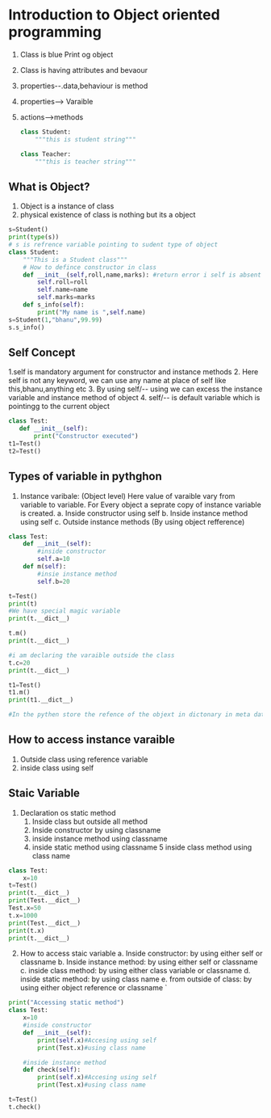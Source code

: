 # Introduction to Object oriented programming

1. Class is blue Print og object
2. Class is having attributes and bevaour
3. properties--.data,behaviour is method
4. properties--> Varaible
5. actions-->methods

    ```python
    class Student:
        """this is student string"""
    
    class Teacher:
        """this is teacher string"""
    ```

## What is Object?

1. Object is a instance of class
2. physical existence of class is nothing but its a object

```python
s=Student()
print(type(s))
# s is refrence variable pointing to sudent type of object
class Student:
    """This is a Student class"""
    # How to defince constructor in class
    def __init__(self,roll,name,marks): #return error i self is absent
        self.roll=roll
        self.name=name
        self.marks=marks
    def s_info(self):
        print("My name is ",self.name)
s=Student(1,"bhanu",99.99)
s.s_info()

```
## Self Concept
1.self is mandatory argument for constructor and instance methods
2. Here self is not any keyword, we can use any name at place of self like this,bhanu,anything etc
3. By using self/-- using we can excess the instance variable and instance method of object
4. self/-- is default variable which is pointingg to the current object

 ```python
 class Test:
    def __init__(self):
        print("Constructor executed")
t1=Test()
t2=Test()
 ```
## Types of variable in pythghon
1. Instance varibale: (Object level)
Here value of varaible vary from variable to variable.
For Every object a seprate copy of instance variable is created.
    a. Inside constructor using self 
    b. Inside instance method using self
    c. Outside instance methods (By using object refference)

```python
class Test:
    def __init__(self):
        #inside constructor
        self.a=10
    def m(self):
        #insie instance method
        self.b=20

t=Test()
print(t)
#We have special magic variable
print(t.__dict__)

t.m()
print(t.__dict__)

#i am declaring the varaible outside the class
t.c=20
print(t.__dict__)

t1=Test()
t1.m()
print(t1.__dict__)

#In the pythen store the refence of the objext in dictonary in meta data
```
## How to access instance varaible

1. Outside class using reference variable
2. inside class using self

## Staic Variable
1. Declaration os static method
    1. Inside class but outside all method
    2. Inside constructor by using classname
    3. inside instance method using classname
    4. inside static method using classname
    5 inside class method using class name
```python
class Test:
    x=10
t=Test()
print(t.__dict__)
print(Test.__dict__)
Test.x=50
t.x=1000
print(Test.__dict__)
print(t.x)
print(t.__dict__)
````

2. How to access staic variable
    a. Inside constructor: by using either self or classname
    b. Inside instance method: by using either self or classname
    c. inside class method: by using either class variable or classname
    d. inside static method: by using class name
    e. from outside of class: by using either object reference or classname
`

```python 
print("Accessing static method")
class Test:
    x=10
    #inside constructor
    def __init__(self):
        print(self.x)#Accesing using self 
        print(Test.x)#using class name

    #inside instance method
    def check(self):
        print(self.x)#Accesing using self 
        print(Test.x)#using class name

t=Test()
t.check()
```



